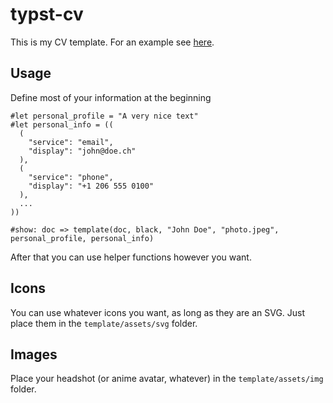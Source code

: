 # typst-cv
This is my CV template. For an example see [here](./cv.pdf).

## Usage
Define most of your information at the beginning
```typst
#let personal_profile = "A very nice text"
#let personal_info = ((
  (
    "service": "email",
    "display": "john@doe.ch"
  ),
  (
    "service": "phone",
    "display": "+1 206 555 0100"
  ),
  ...
))

#show: doc => template(doc, black, "John Doe", "photo.jpeg", personal_profile, personal_info)
```
After that you can use helper functions however you want.


## Icons
You can use whatever icons you want, as long as they are an SVG. Just place them in the `template/assets/svg` folder.

## Images
Place your headshot (or anime avatar, whatever) in the `template/assets/img` folder.